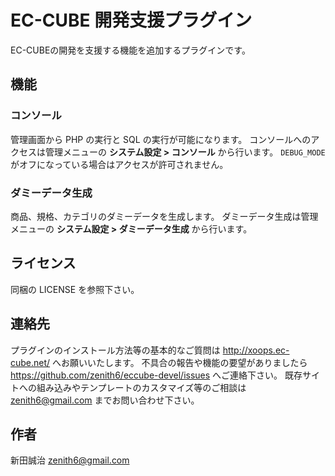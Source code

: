 EC-CUBE 開発支援プラグイン
==========================

EC-CUBEの開発を支援する機能を追加するプラグインです。


機能
----

### コンソール

管理画面から PHP の実行と SQL の実行が可能になります。
コンソールへのアクセスは管理メニューの **システム設定 > コンソール** から行います。
`DEBUG_MODE` がオフになっている場合はアクセスが許可されません。


### ダミーデータ生成

商品、規格、カテゴリのダミーデータを生成します。
ダミーデータ生成は管理メニューの **システム設定 > ダミーデータ生成** から行います。


ライセンス
----------
同梱の LICENSE を参照下さい。


連絡先
------
プラグインのインストール方法等の基本的なご質問は http://xoops.ec-cube.net/ へお願いいたします。
不具合の報告や機能の要望がありましたら https://github.com/zenith6/eccube-devel/issues へご連絡下さい。
既存サイトへの組み込みやテンプレートのカスタマイズ等のご相談は zenith6@gmail.com までお問い合わせ下さい。

作者
----
新田誠治 <zenith6@gmail.com>
